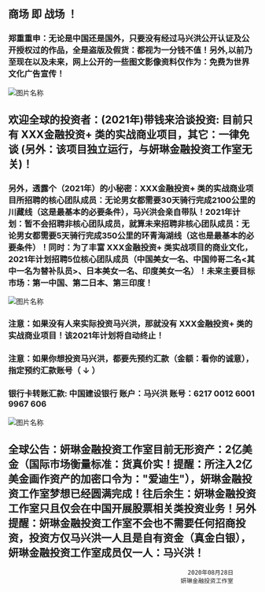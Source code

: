##   商场 即 战场 ！

###   郑重重申：无论是中国还是国外，只要没有经过马兴洪公开认证及公开授权过的作品，全是盗版及假货：都视为一分钱不值！另外,以前乃至现在以及未来，网上公开的一些图文影像资料仅作为：免费为世界文化广告宣传！ 

![图片名称](https://ss1.bdstatic.com/70cFuXSh_Q1YnxGkpoWK1HF6hhy/it/u=214433937,2580329018&fm=26&gp=0.jpg)

##   欢迎全球的投资者：(2021年)带钱来洽谈投资: 目前只有   XXX金融投资+   类的实战商业项目，其它：一律免谈 (另外：该项目独立运行，与妍琳金融投资工作室无关)！

###  另外，透露个（2021年）的小秘密：XXX金融投资+   类的实战商业项目所招聘的核心团队成员：无论男女都需要30天骑行完成2100公里的川藏线（这是最基本的必要条件），马兴洪会亲自带队！2021年计划：暂不会招聘非核心团队成员，就算未来招聘非核心团队成员：无论男女都需要5天骑行完成350公里的环青海湖线（这也是最基本的必要条件）！同时：为了丰富 XXX金融投资+   类实战项目的商业文化，2021年计划招聘5位核心团队成员（中国美女一名、中国帅哥二名<其中一名为替补队员>、日本美女一名、印度美女一名）！未来主要目标市场：第一中国、第二日本、第三印度！ 
 
![图片名称](https://ss1.bdstatic.com/70cFvXSh_Q1YnxGkpoWK1HF6hhy/it/u=3941494213,2613401872&fm=26&gp=0.jpg)

###  注意：如果没有人来实际投资马兴洪，那就没有  XXX金融投资+   类的实战商业项目！该2021年计划将自动终止！

###  注意：如果你想投资马兴洪，都要先预约汇款（金额：看你的诚意），指定预约汇款账号（ ↓ ） 


###   银行卡转账汇款: 中国建设银行 账户：马兴洪  账号：6217 0012 6001 9967 606   




![图片名称](https://ss0.bdstatic.com/70cFuHSh_Q1YnxGkpoWK1HF6hhy/it/u=263443203,1850470873&fm=26&gp=0.jpg)


##   全球公告：妍琳金融投资工作室目前无形资产：2亿美金（国际市场衡量标准：货真价实！提醒：所注入2亿美金画作资产的加密口令为："爱迪生"），妍琳金融投资工作室梦想已经圆满完成！往后余生：妍琳金融投资工作室只且仅会在中国开展股票相关类投资业务！另外提醒：妍琳金融投资工作室不会也不需要任何招商投资，投资方仅马兴洪一人且是自有资金（真金白银），妍琳金融投资工作室成员仅一人：马兴洪！ 


                                                       2020年08月28日 
                                                     妍琳金融投资工作室   
 
